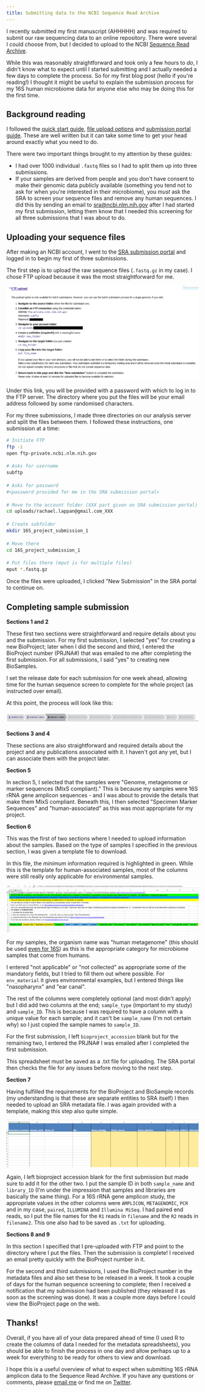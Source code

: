 ```yaml
---
title: Submitting data to the NCBI Sequence Read Archive
---
```


I recently submitted my first manuscript (AHHHHH) and was required to submit our raw sequencing data to an online repository. There were several I could choose from, but I decided to upload to the NCBI [Sequence Read Archive](https://www.ncbi.nlm.nih.gov/sra).

While this was reasonably straightforward and took only a few hours to *do*, I didn't know what to expect until I started submitting and I actually needed a few days to complete the process. So for my first blog post (hello if you're reading!) I thought it might be useful to explain the submission process for my 16S human microbiome data for anyone else who may be doing this for the first time.

## Background reading

I followed the [quick start guide](https://www.ncbi.nlm.nih.gov/sra/docs/submit/), [file upload options](https://www.ncbi.nlm.nih.gov/sra/docs/submitfiles/) and [submission portal guide](https://www.ncbi.nlm.nih.gov/sra/docs/submitspfiles/). These are well written but it can take some time to get your head around exactly what you need to do.

There were two important things brought to my attention by these guides: 

* I had over 1000 individual `.fastq` files so I had to split them up into three submissions. 
* If your samples are derived from people and you don't have consent to make their genomic data publicly available (something you tend not to ask for when you're interested in their microbiome), you *must* ask the SRA to screen your sequence files and remove any human sequences. I did this by sending an email to sra@ncbi.nlm.nih.gov after I had started my first submission, letting them know that I needed this screening for all three submissions that I was about to do.

## Uploading your sequence files

After making an NCBI account, I went to the [SRA submission portal](https://submit.ncbi.nlm.nih.gov/subs/sra/) and logged in to begin my first of three submissions.

The first step is to upload the raw sequence files (`.fastq.gz` in my case). I chose FTP upload because it was the most straightforward for me.

![](../images/sra_ftp_upload.png)

Under this link, you will be provided with a password with which to log in to the FTP server. The directory where you put the files will be your email address followed by some randomised characters.

For my three submissions, I made three directories on our analysis server and split the files between them. I followed these instructions, one submission at a time:

```bash
# Initiate FTP
ftp -i
open ftp-private.ncbi.nlm.nih.gov

# Asks for username
subftp

# Asks for password
#<password provided for me in the SRA submission portal>

# Move to the account folder (XXX part given on SRA submission portal)
cd uploads/rachael.lappan@gmail.com_XXX

# Create subfolder
mkdir 16S_project_submission_1

# Move there
cd 16S_project_submission_1

# Put files there (mput is for multiple files)
mput *.fastq.gz
```

Once the files were uploaded, I clicked "New Submission" in the SRA portal to continue on.

## Completing sample submission

**Sections 1 and 2**

These first two sections were straightforward and require details about you and the submission. For my first submission, I selected "yes" for creating a new BioProject; later when I did the second and third, I entered the BioProject number (PRJNA#) that was emailed to me after completing the first submission. For all submissions, I said "yes" to creating new BioSamples.

I set the release date for each submission for one week ahead, allowing time for the human sequence screen to complete for the whole project (as instructed over email).

At this point, the process will look like this:

![](../images/sra_process.png)

**Sections 3 and 4**

These sections are also straightforward and required details about the project and any publications associated with it. I haven't got any yet, but I can associate them with the project later.

**Section 5**

In section 5, I selected that the samples were "Genome, metagenome or marker sequences (MIxS compliant)." This is because my samples were 16S rRNA gene amplicon sequences - and I was about to provide the details that make them MIxS compliant. Beneath this, I then selected "Specimen Marker Sequences" and "human-associated" as this was most appropriate for my project.

**Section 6**

This was the first of two sections where I needed to upload information about the samples. Based on the type of samples I specified in the previous section, I was given a template file to download.

In this file, the *minimum* information required is highlighted in green. While this is the template for human-associated samples, most of the columns were still really only applicable for environmental samples. 

![](../images/sra_biosamples_template.png)

For my samples, the organism name was "human metagenome" (this should be used [even for 16S](https://phylogenomics.blogspot.com.au/2012/08/referring-to-16s-surveys-as.html)) as this is the appropriate category for microbiome samples that come from humans. 

I entered "not applicable" or "not collected" as appropriate some of the mandatory fields, but I tried to fill them out where possible. For `env_material` it gives environmental examples, but I entered things like "nasopharynx" and "ear canal".

The rest of the columns were completely optional (and most didn't apply) but I did add two columns at the end; `sample_type` (important to my study) and `sample_ID`. This is because I was required to have a column with a unique value for each sample; and it can't be `sample_name` (I'm not certain why) so I just copied the sample names to `sample_ID`. 

For the first submission, I left `bioproject_accession` blank but for the remaining two, I entered the PRJNA# I was emailed after I completed the first submission.

This spreadsheet must be saved as a .txt file for uploading. The SRA portal then checks the file for any issues before moving to the next step.

**Section 7**

Having fulfilled the requirements for the BioProject and BioSample records (my understanding is that these are separate entities to SRA itself) I then needed to upload an SRA metadata file. I was again provided with a template, making this step also quite simple. 

![](../images/sra_metadata_template.png)

Again, I left bioproject accession blank for the first submission but made sure to add it for the other two. I put the sample ID in both `sample_name` and `library_ID` (I'm under the impression that samples and libraries are basically the same thing). For a 16S rRNA gene amplicon study, the appropriate values in the other columns were `AMPLICON`, `METAGENOMIC`, `PCR` and in my case, `paired`, `ILLUMINA` and `Illumina MiSeq`. I had paired end reads, so I put the file names for the `R1` reads in `filename` and the `R2` reads in `filename2`. This one also had to be saved as `.txt` for uploading.

**Sections 8 and 9**

In this section I specified that I pre-uploaded with FTP and point to the directory where I put the files. Then the submission is complete! I received an email pretty quickly with the BioProject number in it.

For the second and third submissions, I used the BioProject number in the metadata files and also set these to be released in a week. It took a couple of days for the human sequence screening to complete; then I received a notification that my submission had been published (they released it as soon as the screening was done). It was a couple more days before I could view the BioProject page on the web.

## Thanks!

Overall, if you have all of your data prepared ahead of time (I used R to create the columns of data I needed for the metadata spreadsheets), you should be able to finish the process in one day and allow perhaps up to a week for everything to be ready for others to view and download.

I hope this is a useful overview of what to expect when submitting 16S rRNA amplicon data to the Sequence Read Archive. If you have any questions or comments, please [email me](mailto:rachael.lappan@gmail.com) or find me on [Twitter](https://twitter.com/RachaelLappan).
